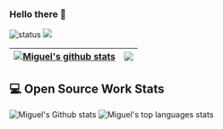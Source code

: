 ### Hello there 👋

![status](https://img.shields.io/badge/status-up-brightgreen) ![](https://visitor-badge.glitch.me/badge?page_id=github.com/miguel-lorenzo)

| <a href="https://github.com/anuraghazra/github-readme-stats"><img align="center" src="https://github-readme-stats.vercel.app/api?username=miguel-lorenzo&show_icons=true&include_all_commits=true&theme=buefy&hide_border=true" alt="Miguel's github stats" /></a> | <a href="https://github.com/anuraghazra/github-readme-stats"><img align="center" src="https://github-readme-stats.vercel.app/api/top-langs/?username=miguel-lorenzo&layout=compact&theme=buefy&hide_border=true" /></a> |
| ------------- | ------------- |

## 💻 Open Source Work Stats


![Miguel's Github stats](https://github-readme-stats.vercel.app/api?username=miguel-lorenzo&show_icons=true)
![Miguel's top languages stats](https://github-readme-stats.vercel.app/api/top-langs/?username=miguel-lorenzo&layout=compact&theme=buefy&hide_border=truee)


<!--
**miguel-lorenzo/miguel-lorenzo** is a ✨ _special_ ✨ repository because its `README.md` (this file) appears on your GitHub profile.

Here are some ideas to get you started:

- 🔭 I’m currently working on ...
- 🌱 I’m currently learning ...
- 👯 I’m looking to collaborate on ...
- 🤔 I’m looking for help with ...
- 💬 Ask me about ...
- 📫 How to reach me: ...
- 😄 Pronouns: ...
- ⚡ Fun fact: ...
-->
